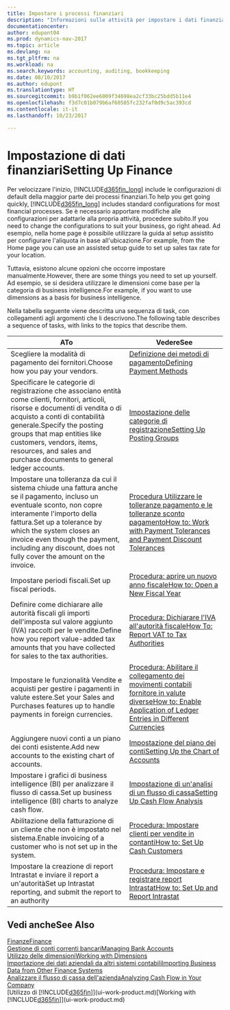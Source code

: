 ```yaml
---
title: Impostare i processi finanziari
description: "Informazioni sulle attività per impostare i dati finanziari nella propria attività per adattarli alle esigenze di contabilità, controllo e gestione dei libri contabili."
documentationcenter: 
author: edupont04
ms.prod: dynamics-nav-2017
ms.topic: article
ms.devlang: na
ms.tgt_pltfrm: na
ms.workload: na
ms.search.keywords: accounting, auditing, bookkeeping
ms.date: 08/10/2017
ms.author: edupont
ms.translationtype: HT
ms.sourcegitcommit: b9b1f062ee6009f34698ea2cf33bc25bdd5b11e4
ms.openlocfilehash: f3d7c01b079b6af60505fc232faf0d9c5ac393cd
ms.contentlocale: it-it
ms.lasthandoff: 10/23/2017

---
```

# <a name="setting-up-finance"></a><span data-ttu-id="7c1ab-103">Impostazione di dati finanziari</span><span class="sxs-lookup"><span data-stu-id="7c1ab-103">Setting Up Finance</span></span>
<span data-ttu-id="7c1ab-104">Per velocizzare l'inizio, [!INCLUDE[d365fin_long](includes/d365fin_long_md.md)] include le configurazioni di default della maggior parte dei processi finanziari.</span><span class="sxs-lookup"><span data-stu-id="7c1ab-104">To help you get going quickly, [!INCLUDE[d365fin_long](includes/d365fin_long_md.md)] includes standard configurations for most financial processes.</span></span> <span data-ttu-id="7c1ab-105">Se è necessario apportare modifiche alle configurazioni per adattarle alla propria attività, procedere subito.</span><span class="sxs-lookup"><span data-stu-id="7c1ab-105">If you need to change the configurations to suit your business, go right ahead.</span></span> <span data-ttu-id="7c1ab-106">Ad esempio, nella home page è possibile utilizzare la guida al setup assistito per configurare l'aliquota in base all'ubicazione.</span><span class="sxs-lookup"><span data-stu-id="7c1ab-106">For example, from the Home page you can use an assisted setup guide to set up sales tax rate for your location.</span></span>  

<span data-ttu-id="7c1ab-107">Tuttavia, esistono alcune opzioni che occorre impostare manualmente.</span><span class="sxs-lookup"><span data-stu-id="7c1ab-107">However, there are some things you need to set up yourself.</span></span> <span data-ttu-id="7c1ab-108">Ad esempio, se si desidera utilizzare le dimensioni come base per la categoria di business intelligence.</span><span class="sxs-lookup"><span data-stu-id="7c1ab-108">For example, if you want to use dimensions as a basis for business intelligence.</span></span>  

<span data-ttu-id="7c1ab-109">Nella tabella seguente viene descritta una sequenza di task, con collegamenti agli argomenti che li descrivono.</span><span class="sxs-lookup"><span data-stu-id="7c1ab-109">The following table describes a sequence of tasks, with links to the topics that describe them.</span></span>

| <span data-ttu-id="7c1ab-110">A</span><span class="sxs-lookup"><span data-stu-id="7c1ab-110">To</span></span> | <span data-ttu-id="7c1ab-111">Vedere</span><span class="sxs-lookup"><span data-stu-id="7c1ab-111">See</span></span> |
| --- | --- |
| <span data-ttu-id="7c1ab-112">Scegliere la modalità di pagamento dei fornitori.</span><span class="sxs-lookup"><span data-stu-id="7c1ab-112">Choose how you pay your vendors.</span></span> |[<span data-ttu-id="7c1ab-113">Definizione dei metodi di pagamento</span><span class="sxs-lookup"><span data-stu-id="7c1ab-113">Defining Payment Methods</span></span>](finance-payment-methods.md) |
| <span data-ttu-id="7c1ab-114">Specificare le categorie di registrazione che associano entità come clienti, fornitori, articoli, risorse e documenti di vendita o di acquisto a conti di contabilità generale.</span><span class="sxs-lookup"><span data-stu-id="7c1ab-114">Specify the posting groups that map entities like customers, vendors, items, resources, and sales and purchase documents to general ledger accounts.</span></span> |[<span data-ttu-id="7c1ab-115">Impostazione delle categorie di registrazione</span><span class="sxs-lookup"><span data-stu-id="7c1ab-115">Setting Up Posting Groups</span></span>](finance-posting-groups.md)|
|<span data-ttu-id="7c1ab-116">Impostare una tolleranza da cui il sistema chiude una fattura anche se il pagamento, incluso un eventuale sconto, non copre interamente l'importo della fattura.</span><span class="sxs-lookup"><span data-stu-id="7c1ab-116">Set up a tolerance by which the system closes an invoice even though the payment, including any discount, does not fully cover the amount on the invoice.</span></span>|[<span data-ttu-id="7c1ab-117">Procedura Utilizzare le tolleranze pagamento e le tolleranze sconto pagamento</span><span class="sxs-lookup"><span data-stu-id="7c1ab-117">How to: Work with Payment Tolerances and Payment Discount Tolerances</span></span>](finance-payment-tolerance-and-payment-discount-tolerance.md)|
| <span data-ttu-id="7c1ab-118">Impostare periodi fiscali.</span><span class="sxs-lookup"><span data-stu-id="7c1ab-118">Set up fiscal periods.</span></span> |[<span data-ttu-id="7c1ab-119">Procedura: aprire un nuovo anno fiscale</span><span class="sxs-lookup"><span data-stu-id="7c1ab-119">How to: Open a New Fiscal Year</span></span>](finance-how-open-new-fiscal-year.md) |
| <span data-ttu-id="7c1ab-120">Definire come dichiarare alle autorità fiscali gli importi dell'imposta sul valore aggiunto (IVA) raccolti per le vendite.</span><span class="sxs-lookup"><span data-stu-id="7c1ab-120">Define how you report value-added tax amounts that you have collected for sales to the tax authorities.</span></span> |[<span data-ttu-id="7c1ab-121">Procedura: Dichiarare l'IVA all'autorità fiscale</span><span class="sxs-lookup"><span data-stu-id="7c1ab-121">How To: Report VAT to Tax Authorities</span></span>](finance-how-report-vat.md)|
| <span data-ttu-id="7c1ab-122">Impostare le funzionalità Vendite e acquisti per gestire i pagamenti in valute estere.</span><span class="sxs-lookup"><span data-stu-id="7c1ab-122">Set your Sales and Purchases features up to handle payments in foreign currencies.</span></span>|[<span data-ttu-id="7c1ab-123">Procedura: Abilitare il collegamento dei movimenti contabili fornitore in valute diverse</span><span class="sxs-lookup"><span data-stu-id="7c1ab-123">How to: Enable Application of Ledger Entries in Different Currencies</span></span>](finance-how-enable-application-ledger-entries-different-currencies.md)
| <span data-ttu-id="7c1ab-124">Aggiungere nuovi conti a un piano dei conti esistente.</span><span class="sxs-lookup"><span data-stu-id="7c1ab-124">Add new accounts to the existing chart of accounts.</span></span> |[<span data-ttu-id="7c1ab-125">Impostazione del piano dei conti</span><span class="sxs-lookup"><span data-stu-id="7c1ab-125">Setting Up the Chart of Accounts</span></span>](finance-setup-chart-accounts.md) |
| <span data-ttu-id="7c1ab-126">Impostare i grafici di business intelligence (BI) per analizzare il flusso di cassa.</span><span class="sxs-lookup"><span data-stu-id="7c1ab-126">Set up business intelligence (BI) charts to analyze cash flow.</span></span> |[<span data-ttu-id="7c1ab-127">Impostazione di un'analisi di un flusso di cassa</span><span class="sxs-lookup"><span data-stu-id="7c1ab-127">Setting Up Cash Flow Analysis</span></span>](finance-setup-cash-flow-analyses.md) |
|<span data-ttu-id="7c1ab-128">Abilitazione della fatturazione di un cliente che non è impostato nel sistema.</span><span class="sxs-lookup"><span data-stu-id="7c1ab-128">Enable invoicing of a customer who is not set up in the system.</span></span>|[<span data-ttu-id="7c1ab-129">Procedura: Impostare clienti per vendite in contanti</span><span class="sxs-lookup"><span data-stu-id="7c1ab-129">How to: Set Up Cash Customers</span></span>](finance-how-to-set-up-cash-customers.md)|
| <span data-ttu-id="7c1ab-130">Impostare la creazione di report Intrastat e inviare il report a un'autorità</span><span class="sxs-lookup"><span data-stu-id="7c1ab-130">Set up Intrastat reporting, and submit the report to an authority</span></span> | [<span data-ttu-id="7c1ab-131">Procedura: Impostare e registrare report Intrastat</span><span class="sxs-lookup"><span data-stu-id="7c1ab-131">How to: Set Up and Report Intrastat</span></span>](finance-how-setup-report-intrastat.md)|

## <a name="see-also"></a><span data-ttu-id="7c1ab-132">Vedi anche</span><span class="sxs-lookup"><span data-stu-id="7c1ab-132">See Also</span></span>
[<span data-ttu-id="7c1ab-133">Finanze</span><span class="sxs-lookup"><span data-stu-id="7c1ab-133">Finance</span></span>](finance.md)  
[<span data-ttu-id="7c1ab-134">Gestione di conti correnti bancari</span><span class="sxs-lookup"><span data-stu-id="7c1ab-134">Managing Bank Accounts</span></span>](bank-manage-bank-accounts.md)  
[<span data-ttu-id="7c1ab-135">Utilizzo delle dimensioni</span><span class="sxs-lookup"><span data-stu-id="7c1ab-135">Working with Dimensions</span></span>](finance-dimensions.md)  
[<span data-ttu-id="7c1ab-136">Importazione dei dati aziendali da altri sistemi contabili</span><span class="sxs-lookup"><span data-stu-id="7c1ab-136">Importing Business Data from Other Finance Systems</span></span>](upload-data.md)  
[<span data-ttu-id="7c1ab-137">Analizzare il flusso di cassa dell'azienda</span><span class="sxs-lookup"><span data-stu-id="7c1ab-137">Analyzing Cash Flow in Your Company</span></span>](finance-analyze-cash-flow.md)  
<span data-ttu-id="7c1ab-138">[Utilizzo di [!INCLUDE[d365fin](includes/d365fin_md.md)]](ui-work-product.md)</span><span class="sxs-lookup"><span data-stu-id="7c1ab-138">[Working with [!INCLUDE[d365fin](includes/d365fin_md.md)]](ui-work-product.md)</span></span>  

##

